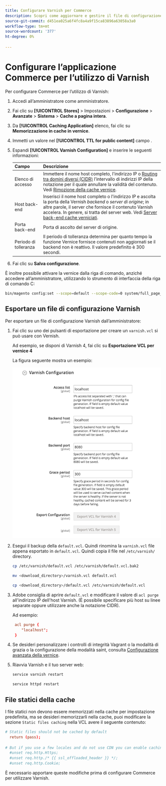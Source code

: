 ```yaml
---
title: Configurare Varnish per Commerce
description: Scopri come aggiornare e gestire il file di configurazione Varnish per l’applicazione Commerce.
source-git-commit: d451ea025a6f4fc8a4a9f15ca83896a63058a3a0
workflow-type: tm+mt
source-wordcount: '377'
ht-degree: 0%

---
```



# Configurare l’applicazione Commerce per l’utilizzo di Varnish

Per configurare Commerce per l’utilizzo di Varnish:

1. Accedi all’amministratore come amministratore.
1. Fai clic su **[!UICONTROL Stores]** > Impostazioni > **Configurazione** > **Avanzate** > **Sistema** > **Cache a pagina intera**.
1. Da **[!UICONTROL Caching Application]** elenco, fai clic su **Memorizzazione in cache in vernice**.
1. Immetti un valore nel **[!UICONTROL TTL for public content]** campo .
1. Espandi **[!UICONTROL Varnish Configuration]** e inserire le seguenti informazioni:

   | Campo | Descrizione |
   | ----- | ----------- |
   | Elenco di accesso | Immettere il nome host completo, l&#39;indirizzo IP o [Routing tra domini diversi (CIDR)](https://www.digitalocean.com/community/tutorials/understanding-ip-addresses-subnets-and-cidr-notation-for-networking) l’intervallo di indirizzi IP della notazione per il quale annullare la validità del contenuto. Vedi [Rimozione della cache vernice](https://varnish-cache.org/docs/3.0/tutorial/purging.html). |
   | Host back-end | Inserisci il nome host completo o l&#39;indirizzo IP e ascolta la porta della Vernish _backend_ o _server di origine_; in altre parole, il server che fornisce il contenuto Varnish accelera. In genere, si tratta del server web. Vedi [Server back-end cache verniciati](https://www.varnish-cache.org/docs/trunk/users-guide/vcl-backends.html). |
   | Porta back-end | Porta di ascolto del server di origine. |
   | Periodo di tolleranza | Il periodo di tolleranza determina per quanto tempo la funzione Vernice fornisce contenuti non aggiornati se il backend non è reattivo. Il valore predefinito è 300 secondi. |

1. Fai clic su **Salva configurazione**.

È inoltre possibile attivare la vernice dalla riga di comando, anziché accedere all’amministratore, utilizzando lo strumento di interfaccia della riga di comando C:

```bash
bin/magento config:set --scope=default --scope-code=0 system/full_page_cache/caching_application 2
```

## Esportare un file di configurazione Varnish

Per esportare un file di configurazione Varnish dall’amministratore:

1. Fai clic su uno dei pulsanti di esportazione per creare un `varnish.vcl` si può usare con Vernish.

   Ad esempio, se disponi di Varnish 4, fai clic su **Esportazione VCL per vernice 4**

   La figura seguente mostra un esempio:

   ![Configurare Commerce per utilizzare Varnish nell’amministrazione](../../assets/configuration/varnish-admin-22.png)

1. Esegui il backup della `default.vcl`. Quindi rinomina la `varnish.vcl` file appena esportato in `default.vcl`. Quindi copia il file nel `/etc/varnish/` directory.

   ```bash
   cp /etc/varnish/default.vcl /etc/varnish/default.vcl.bak2
   ```

   ```bash
   mv <download_directory>/varnish.vcl default.vcl
   ```

   ```bash
   cp <download_directory>/default.vcl /etc/varnish/default.vcl
   ```

1. Adobe consiglia di aprire `default.vcl` e modificare il valore di `acl purge` all&#39;indirizzo IP dell&#39;host Varnish. (È possibile specificare più host su linee separate oppure utilizzare anche la notazione CIDR).

   Ad esempio:

   ```conf
    acl purge {
       "localhost";
    }
   ```

1. Se desideri personalizzare i controlli di integrità Vagrant o la modalità di grazia o la configurazione della modalità saint, consulta [Configurazione avanzata della vernice](config-varnish-advanced.md).

1. Riavvia Varnish e il tuo server web:

   ```bash
   service varnish restart
   ```

   ```bash
   service httpd restart
   ```

## File statici della cache

I file statici non devono essere memorizzati nella cache per impostazione predefinita, ma se desideri memorizzarli nella cache, puoi modificare la sezione `Static files caching` nella VCL avere il seguente contenuto:

```conf
# Static files should not be cached by default
  return (pass);

# But if you use a few locales and do not use CDN you can enable caching static files by commenting previous line (#return (pass);) and uncommenting next 3 lines
  #unset req.http.Https;
  #unset req.http./* {{ ssl_offloaded_header }} */;
  #unset req.http.Cookie;
```

È necessario apportare queste modifiche prima di configurare Commerce per utilizzare Varnish.
